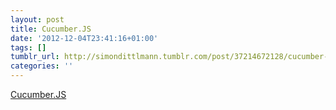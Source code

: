 ```yaml
---
layout: post
title: Cucumber.JS
date: '2012-12-04T23:41:16+01:00'
tags: []
tumblr_url: http://simondittlmann.tumblr.com/post/37214672128/cucumber-js
categories: ''
---
```

<a href="https://github.com/cucumber/cucumber-js">Cucumber.JS</a><br/>
